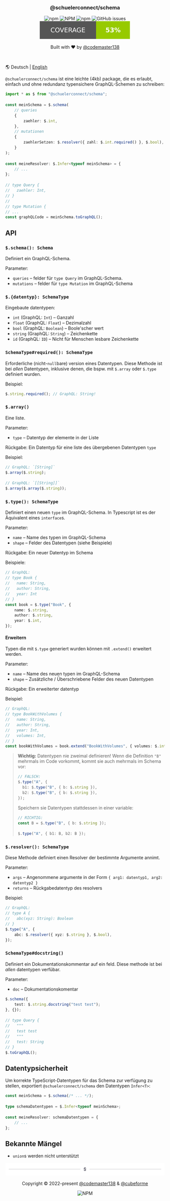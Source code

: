 <div align="center">
<h3>@schuelerconnect/schema</h1>
<p>
<img alt="npm" src="https://img.shields.io/npm/v/@schuelerconnect/schema?color=red&style=for-the-badge">
<img alt="NPM" src="https://img.shields.io/npm/l/@schuelerconnect/schema?color=orange&style=for-the-badge">
<img alt="npm" src="https://img.shields.io/npm/dt/@schuelerconnect/schema?color=yellow&style=for-the-badge">
<img alt="GitHub issues" src="https://img.shields.io/github/issues/schueler-connect/schema?color=green&style=for-the-badge">
<img alt="Testabdeckung" src="./coverage.svg">
</p>
<p>Built with ❤️ by <a href="https://github.com/codemaster138">@codemaster138</a></p>
<img alt="" src="assets/cover.png"/>
</div>

🌎 Deutsch | [English](README-en.md)

`@schuelerconnect/schema` ist eine leichte (4kb) package, die es erlaubt, einfach und ohne redundanz typensichere GraphQL-Schemen zu schreiben:

```ts
import * as $ from "@schuelerconnect/schema";

const meinSchema = $.schema(
	// queries
	{
		zaehler: $.int,
	},
	// mutationen
	{
		zaehlerSetzen: $.resolver({ zahl: $.int.required() }, $.bool),
	}
);

const meineResolver: $.Infer<typeof meinSchema> = {
	// ...
};

// type Query {
//   zaehler: Int,
// }
//
// type Mutation {
// ...
const graphQLCode = meinSchema.toGraphQL();
```

## API

### `$.schema(): Schema`

Definiert ein GraphQL-Schema.

Parameter:

- `queries` – felder für `type Query` im GraphQL-Schema.
- `mutations` – felder für `type Mutation` im GraphQL-Schema

### `$.{datentyp}: SchemaType`

Eingebaute datentypen:

- `int` (GraphQL: `Int`) – Ganzahl
- `float` (GraphQL: `Float`) – Dezimalzahl
- `bool` (GraphQL: `Boolean`) – Boole'scher wert
- `string` (GraphQL: `String`) – Zeichenkette
- `id` (GraphQL: `ID`) – Nicht für Menschen lesbare Zeichenkette

### `SchemaType#required(): SchemaType`

Erforderliche (nicht-`null`bare) version eines Datentypen. Diese Methode ist bei _allen_ Datentypen, inklusive denen, die bspw. mit `$.array` oder `$.type` definiert wurden.

Beispiel:

```ts
$.string.required(); // GraphQL: String!
```

### `$.array()`

Eine liste.

Parameter:

- `type` – Datentyp der elemente in der Liste

Rückgabe: Ein Datentyp für eine liste des übergebenen Datentypen `type`

Beispiel:

```ts
// GraphQL: `[String]`
$.array($.string);

// GraphQL: `[[String]]`
$.array($.array($.string));
```

### `$.type(): SchemaType`

Definiert einen neuen `type` im GraphQL-Schema. In Typescript ist es der Äquivalent eines `interface`s.

Parameter:

- `name` – Name des typen im GraphQL-Schema
- `shape` – Felder des Datentypen (siehe Beispiele)

Rückgabe: Ein neuer Datentyp im Schema

Beispiele:

```ts
// GraphQL:
// type Book {
//   name: String,
//   author: String,
//   year: Int
// }
const book = $.type("Book", {
	name: $.string,
	author: $.string,
	year: $.int,
});
```

#### Erweitern

Typen die mit `$.type` generiert wurden können mit `.extend()` erweitert werden.

Parameter:

- `name` – Name des neuen typen im GraphQL-Schema
- `shape` – Zusätzliche / Überschriebene Felder des neuen Datentypen

Rückgabe: Ein erweiterter datentyp

Beispiel:

```ts
// GraphQL:
// type BookWithVolumes {
//   name: String,
//   author: String,
//   year: Int,
//   volumes: Int,
// }
const bookWithVolumes = book.extend("BookWithVolumes", { volumes: $.int });
```

> **Wichtig:** Datentypen nie zweimal definieren! Wenn die Definition `"B"` mehrmals im Code vorkommt, kommt sie auch mehrmals im Schema vor:
>
> ```ts
> // FALSCH:
> $.type("A", {
> 	b1: $.type("B", { b: $.string }),
> 	b2: $.type("B", { b: $.string }),
> });
> ```
>
> Speichern sie Datentypen stattdessen in einer variable:
>
> ```ts
> // RICHTIG:
> const B = $.type("B", { b: $.string });
>
> $.type("A", { b1: B, b2: B });
> ```

### `$.resolver(): SchemaType`

Diese Methode definiert einen Resolver der bestimmte Argumente annimt.

Parameter:

- `args` – Angenommene argumente in der Form `{ arg1: datentyp1, arg2: datentyp2 }`
- `returns` – Rückgabedatentyp des resolvers

Beispiel:

```ts
// GraphQL:
// type A {
//   abc(xyz: String): Boolean
// }
$.type("A", {
	abc: $.resolver({ xyz: $.string }, $.bool),
});
```

### `SchemaType#docstring()`

Definiert ein Dokumentationskommentar auf ein feld. Diese methode ist bei *allen* datentypen verfübar.

Parameter:

- `doc` – Dokumentationskomentar

```ts
$.schema({
	test: $.string.docstring("test test");
}, {});

// type Query {
//   """
//   test test
//   """
//   test: String
// }
$.toGraphQL();
```

## Datentypsicherheit

Um korrekte TypeScript-Datentypen für das Schema zur verfügung zu stellen, exportiert `@schuelerconnect/schema` den Datentypen `Infer<T>`:

```ts
const meinSchema = $.schema(/* ... */);

type schemaDatentypen = $.Infer<typeof meinSchema>;

const meineResolver: schemaDatentypen = {
	// ...
};
```

## Bekannte Mängel

- `union`s werden nicht unterstützt

<div align="center">
<img alt="" src="assets/footer.png"/>
<p>Copyright © 2022-present <a href="https://github.com/codemaster138/">@codemaster138</a> & <a href="https://github.com/cubeforme/">@cubeforme</a></p>
<img alt="NPM" src="https://img.shields.io/npm/l/scadm?color=orange&style=for-the-badge">
</div>
